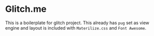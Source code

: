 # Glitch.me

This is a boilerplate for glitch project. This already has `pug` set as view engine and layout is included with `Materilize.css` and `Font Awesome`.
